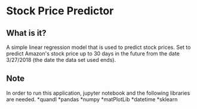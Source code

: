 # Stock Price Predictor

## What is it?

A simple linear regression model that is used to predict stock prices. Set to predict Amazon's stock price up to 30 days in the future from 
the date 3/27/2018 (the date the data set used ends).

## Note
In order to run this application, jupyter notebook and the following libraries are needed.
*quandl
*pandas
*numpy
*matPlotLib
*datetime
*sklearn
